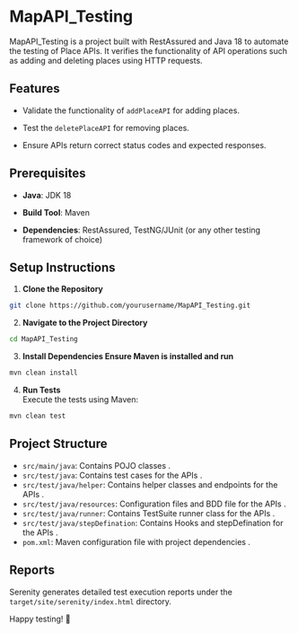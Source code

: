 

# MapAPI_Testing



MapAPI_Testing is a project built with RestAssured and Java 18 to automate the testing of Place APIs. It verifies the functionality of API operations such as adding and deleting places using HTTP requests.



## Features



- Validate the functionality of `addPlaceAPI` for adding places.

- Test the `deletePlaceAPI` for removing places.

- Ensure APIs return correct status codes and expected responses.



## Prerequisites



- **Java**: JDK 18

- **Build Tool**: Maven

- **Dependencies**: RestAssured, TestNG/JUnit (or any other testing framework of choice)



## Setup Instructions



1. **Clone the Repository**

```bash
git clone https://github.com/yourusername/MapAPI_Testing.git
```


2.  **Navigate to the Project Directory**

```bash
cd MapAPI_Testing
```


3. **Install Dependencies Ensure Maven is installed and run**

```bash
mvn clean install
```

4.   **Run Tests**  
     Execute the tests using Maven:

```bash
mvn clean test
```

## Project Structure

-   `src/main/java`: Contains POJO classes .
-   `src/test/java`: Contains test cases for the APIs .
-   `src/test/java/helper`: Contains helper classes and endpoints for the APIs .
-   `src/test/java/resources`: Configuration files and BDD file for the APIs .
-   `src/test/java/runner`: Contains TestSuite runner class for the APIs .
-   `src/test/java/stepDefination`: Contains Hooks and stepDefination for the APIs .
-   `pom.xml`: Maven configuration file with project dependencies .

## Reports

Serenity generates detailed test execution reports under the `target/site/serenity/index.html` directory.


Happy testing! 🚀